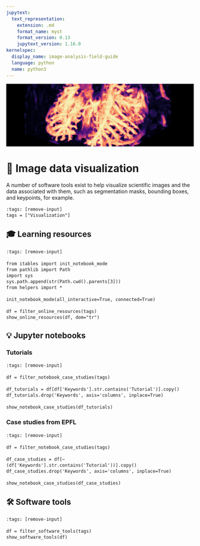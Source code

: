 ```yaml
---
jupytext:
  text_representation:
    extension: .md
    format_name: myst
    format_version: 0.13
    jupytext_version: 1.16.0
kernelspec:
  display_name: image-analysis-field-guide
  language: python
  name: python3
---
```

![visualization](../../../../images/visualization_lg.png)

# 🌻 Image data visualization

A number of software tools exist to help visualize scientific images and the data associated with them, such as segmentation masks, bounding boxes, and keypoints, for example.

```{code-cell} ipython3
:tags: [remove-input]
tags = ["Visualization"]
```

## 🎓 Learning resources

```{code-cell} ipython3
:tags: [remove-input]

from itables import init_notebook_mode
from pathlib import Path
import sys
sys.path.append(str(Path.cwd().parents[3]))
from helpers import *

init_notebook_mode(all_interactive=True, connected=True)

df = filter_online_resources(tags)
show_online_resources(df, dom="tr")
```

## 💡 Jupyter notebooks

### Tutorials

```{code-cell} ipython3
:tags: [remove-input]

df = filter_notebook_case_studies(tags)

df_tutorials = df[df['Keywords'].str.contains('Tutorial')].copy()
df_tutorials.drop('Keywords', axis='columns', inplace=True)

show_notebook_case_studies(df_tutorials)
```

### Case studies from EPFL

```{code-cell} ipython3
:tags: [remove-input]

df = filter_notebook_case_studies(tags)

df_case_studies = df[~(df['Keywords'].str.contains('Tutorial'))].copy()
df_case_studies.drop('Keywords', axis='columns', inplace=True)

show_notebook_case_studies(df_case_studies)
```

## 🛠️ Software tools

```{code-cell} ipython3
:tags: [remove-input]

df = filter_software_tools(tags)
show_software_tools(df)
```